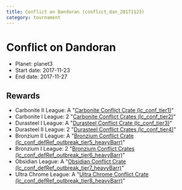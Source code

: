 ```yaml
---
title: Conflict on Dandoran (conflict_dan_20171123)
category: tournament
---
```

# Conflict on Dandoran

  * Planet: planet3
  * Start date: 2017-11-23
  * End date: 2017-11-27

## Rewards

  * Carbonite II League: A "[Carbonite Conflict Crate (lc_conf_tier1)](lc_conf_tier1.html)"
  * Carbonite I League: 2 "[Carbonite Conflict Crates (lc_conf_tier2)](lc_conf_tier2.html)"
  * Durasteel I League: A "[Durasteel Conflict Crate (lc_conf_tier3)](lc_conf_tier3.html)"
  * Durasteel II League: 2 "[Durasteel Conflict Crates (lc_conf_tier4)](lc_conf_tier4.html)"
  * Bronzium II League: A "[Bronzium Conflict Crate (lc_conf_defRef_outbreak_tier5_heavyBarr)](lc_conf_defRef_outbreak_tier5_heavyBarr.html)"
  * Bronzium I League: 2 "[Bronzium Conflict Crates (lc_conf_defRef_outbreak_tier6_heavyBarr)](lc_conf_defRef_outbreak_tier6_heavyBarr.html)"
  * Obsidian League: A "[Obsidian Conflict Crate (lc_conf_defRef_outbreak_tier7_heavyBarr)](lc_conf_defRef_outbreak_tier7_heavyBarr.html)"
  * Ultra Chrome League: A "[Ultra Chrome Conflict Crate (lc_conf_defRef_outbreak_tier8_heavyBarr)](lc_conf_defRef_outbreak_tier8_heavyBarr.html)"
